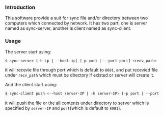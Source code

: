### Introduction
This software provide a suit for sync file and/or directory between two
computers which connected by network.
It has two part, one is server named as sync-server, another is client
named as sync-client.

### Usage
The server start using:

``` bash
$ sync-server [-h ip | --host ip] [-p port | --port port] <recv_path>
```

it will recevie file through port which is default to `8081`, and put
recevied file under `recv_path` which must be directory if existed or server
will create it.

And the client start using:

``` bash
$ sync-client push <--host server-IP | -h server-IP> [-p port | --port port] <path>
```

it will push the file or the all contents under directory to server which
is specified by `server-IP` and `port`(which is default to `8081`).
